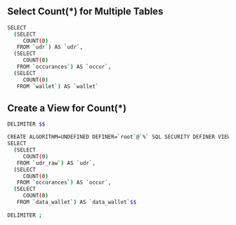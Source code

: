 ## Select Count(*) for Multiple Tables
```sh
SELECT
  (SELECT
     COUNT(0)
   FROM `udr`) AS `udr`,
  (SELECT
     COUNT(0)
   FROM `occurances`) AS `occur`,
  (SELECT
     COUNT(0)
   FROM `wallet`) AS `wallet`
```

## Create a View for Count(*)
```sh
DELIMITER $$

CREATE ALGORITHM=UNDEFINED DEFINER=`root`@`%` SQL SECURITY DEFINER VIEW `total` AS 
SELECT
  (SELECT
     COUNT(0)
   FROM `udr_raw`) AS `udr`,
  (SELECT
     COUNT(0)
   FROM `occurances`) AS `occur`,
  (SELECT
     COUNT(0)
   FROM `data_wallet`) AS `data_wallet`$$
   
DELIMITER ;
```
